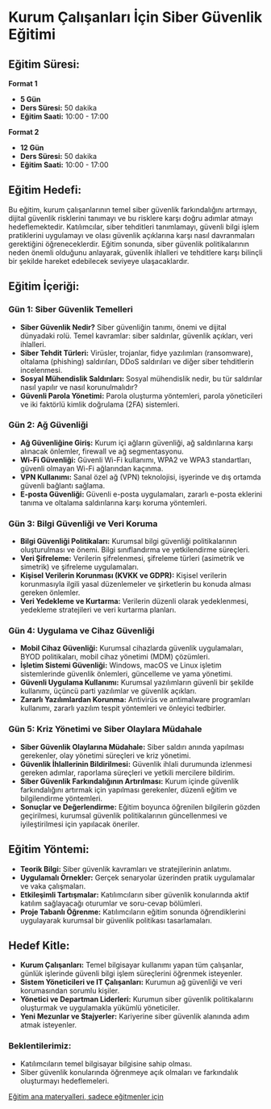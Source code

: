 # Kurum Çalışanları İçin Siber Güvenlik Eğitimi

## Eğitim Süresi:

**Format 1**

- **5 Gün**
- **Ders Süresi:** 50 dakika
- **Eğitim Saati:** 10:00 - 17:00

**Format 2**

- **12 Gün**
- **Ders Süresi:** 50 dakika
- **Eğitim Saati:** 10:00 - 17:00

## Eğitim Hedefi:

Bu eğitim, kurum çalışanlarının temel siber güvenlik farkındalığını artırmayı, dijital güvenlik risklerini tanımayı ve bu risklere karşı doğru adımlar atmayı hedeflemektedir. Katılımcılar, siber tehditleri tanımlamayı, güvenli bilgi işlem pratiklerini uygulamayı ve olası güvenlik açıklarına karşı nasıl davranmaları gerektiğini öğreneceklerdir. Eğitim sonunda, siber güvenlik politikalarının neden önemli olduğunu anlayarak, güvenlik ihlalleri ve tehditlere karşı bilinçli bir şekilde hareket edebilecek seviyeye ulaşacaklardır.

## Eğitim İçeriği:

### **Gün 1: Siber Güvenlik Temelleri**

- **Siber Güvenlik Nedir?** Siber güvenliğin tanımı, önemi ve dijital dünyadaki rolü. Temel kavramlar: siber saldırılar, güvenlik açıkları, veri ihlalleri.
- **Siber Tehdit Türleri:** Virüsler, trojanlar, fidye yazılımları (ransomware), oltalama (phishing) saldırıları, DDoS saldırıları ve diğer siber tehditlerin incelenmesi.
- **Sosyal Mühendislik Saldırıları:** Sosyal mühendislik nedir, bu tür saldırılar nasıl yapılır ve nasıl korunulmalıdır?
- **Güvenli Parola Yönetimi:** Parola oluşturma yöntemleri, parola yöneticileri ve iki faktörlü kimlik doğrulama (2FA) sistemleri.

### **Gün 2: Ağ Güvenliği**

- **Ağ Güvenliğine Giriş:** Kurum içi ağların güvenliği, ağ saldırılarına karşı alınacak önlemler, firewall ve ağ segmentasyonu.
- **Wi-Fi Güvenliği:** Güvenli Wi-Fi kullanımı, WPA2 ve WPA3 standartları, güvenli olmayan Wi-Fi ağlarından kaçınma.
- **VPN Kullanımı:** Sanal özel ağ (VPN) teknolojisi, işyerinde ve dış ortamda güvenli bağlantı sağlama.
- **E-posta Güvenliği:** Güvenli e-posta uygulamaları, zararlı e-posta eklerini tanıma ve oltalama saldırılarına karşı koruma yöntemleri.

### **Gün 3: Bilgi Güvenliği ve Veri Koruma**

- **Bilgi Güvenliği Politikaları:** Kurumsal bilgi güvenliği politikalarının oluşturulması ve önemi. Bilgi sınıflandırma ve yetkilendirme süreçleri.
- **Veri Şifreleme:** Verilerin şifrelenmesi, şifreleme türleri (asimetrik ve simetrik) ve şifreleme uygulamaları.
- **Kişisel Verilerin Korunması (KVKK ve GDPR):** Kişisel verilerin korunmasıyla ilgili yasal düzenlemeler ve şirketlerin bu konuda alması gereken önlemler.
- **Veri Yedekleme ve Kurtarma:** Verilerin düzenli olarak yedeklenmesi, yedekleme stratejileri ve veri kurtarma planları.

### **Gün 4: Uygulama ve Cihaz Güvenliği**

- **Mobil Cihaz Güvenliği:** Kurumsal cihazlarda güvenlik uygulamaları, BYOD politikaları, mobil cihaz yönetimi (MDM) çözümleri.
- **İşletim Sistemi Güvenliği:** Windows, macOS ve Linux işletim sistemlerinde güvenlik önlemleri, güncelleme ve yama yönetimi.
- **Güvenli Uygulama Kullanımı:** Kurumsal yazılımların güvenli bir şekilde kullanımı, üçüncü parti yazılımlar ve güvenlik açıkları.
- **Zararlı Yazılımlardan Korunma:** Antivirüs ve antimalware programları kullanımı, zararlı yazılım tespit yöntemleri ve önleyici tedbirler.

### **Gün 5: Kriz Yönetimi ve Siber Olaylara Müdahale**

- **Siber Güvenlik Olaylarına Müdahale:** Siber saldırı anında yapılması gerekenler, olay yönetimi süreçleri ve kriz yönetimi.
- **Güvenlik İhlallerinin Bildirilmesi:** Güvenlik ihlali durumunda izlenmesi gereken adımlar, raporlama süreçleri ve yetkili mercilere bildirim.
- **Siber Güvenlik Farkındalığının Artırılması:** Kurum içinde güvenlik farkındalığını artırmak için yapılması gerekenler, düzenli eğitim ve bilgilendirme yöntemleri.
- **Sonuçlar ve Değerlendirme:** Eğitim boyunca öğrenilen bilgilerin gözden geçirilmesi, kurumsal güvenlik politikalarının güncellenmesi ve iyileştirilmesi için yapılacak öneriler.

## Eğitim Yöntemi:

- **Teorik Bilgi:** Siber güvenlik kavramları ve stratejilerinin anlatımı.
- **Uygulamalı Örnekler:** Gerçek senaryolar üzerinden pratik uygulamalar ve vaka çalışmaları.
- **Etkileşimli Tartışmalar:** Katılımcıların siber güvenlik konularında aktif katılım sağlayacağı oturumlar ve soru-cevap bölümleri.
- **Proje Tabanlı Öğrenme:** Katılımcıların eğitim sonunda öğrendiklerini uygulayarak kurumsal bir güvenlik politikası tasarlamaları.

## Hedef Kitle:

- **Kurum Çalışanları:** Temel bilgisayar kullanımı yapan tüm çalışanlar, günlük işlerinde güvenli bilgi işlem süreçlerini öğrenmek isteyenler.
- **Sistem Yöneticileri ve IT Çalışanları:** Kurumun ağ güvenliği ve veri korumasından sorumlu kişiler.
- **Yönetici ve Departman Liderleri:** Kurumun siber güvenlik politikalarını oluşturmak ve uygulamakla yükümlü yöneticiler.
- **Yeni Mezunlar ve Stajyerler:** Kariyerine siber güvenlik alanında adım atmak isteyenler.

### Beklentilerimiz:

- Katılımcıların temel bilgisayar bilgisine sahip olması.
- Siber güvenlik konularında öğrenmeye açık olmaları ve farkındalık oluşturmayı hedeflemeleri.

[Eğitim ana materyalleri, sadece eğitmenler için](https://github.com/TuncerKARAARSLAN-VB/training-kit-kurum-calisanlarina-siber-guvenlik)
